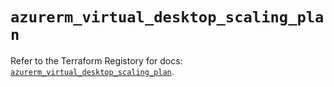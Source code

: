 # `azurerm_virtual_desktop_scaling_plan`

Refer to the Terraform Registory for docs: [`azurerm_virtual_desktop_scaling_plan`](https://registry.terraform.io/providers/hashicorp/azurerm/3.83.0/docs/resources/virtual_desktop_scaling_plan).
